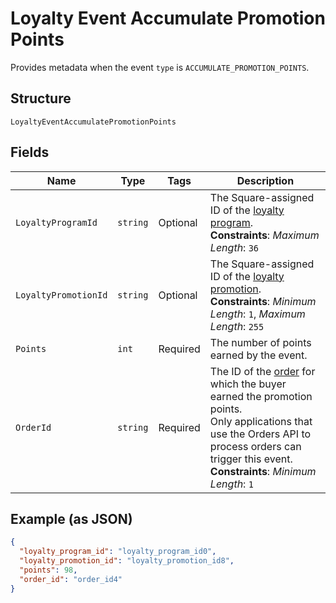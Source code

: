 
# Loyalty Event Accumulate Promotion Points

Provides metadata when the event `type` is `ACCUMULATE_PROMOTION_POINTS`.

## Structure

`LoyaltyEventAccumulatePromotionPoints`

## Fields

| Name | Type | Tags | Description |
|  --- | --- | --- | --- |
| `LoyaltyProgramId` | `string` | Optional | The Square-assigned ID of the [loyalty program](entity:LoyaltyProgram).<br>**Constraints**: *Maximum Length*: `36` |
| `LoyaltyPromotionId` | `string` | Optional | The Square-assigned ID of the [loyalty promotion](entity:LoyaltyPromotion).<br>**Constraints**: *Minimum Length*: `1`, *Maximum Length*: `255` |
| `Points` | `int` | Required | The number of points earned by the event. |
| `OrderId` | `string` | Required | The ID of the [order](entity:Order) for which the buyer earned the promotion points.<br>Only applications that use the Orders API to process orders can trigger this event.<br>**Constraints**: *Minimum Length*: `1` |

## Example (as JSON)

```json
{
  "loyalty_program_id": "loyalty_program_id0",
  "loyalty_promotion_id": "loyalty_promotion_id8",
  "points": 98,
  "order_id": "order_id4"
}
```

